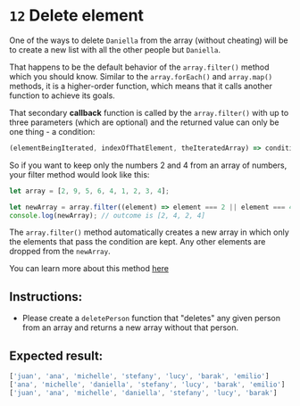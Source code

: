 # `12` Delete element

One of the ways to delete `Daniella` from the array (without cheating) will be to create a new list with all the other people but `Daniella`. 

That happens to be the default behavior of the `array.filter()` method which you should know. Similar to the `array.forEach()` and `array.map()` methods, it is a higher-order function, which means that it calls another function to achieve its goals. 

That secondary **callback** function is called by the `array.filter()` with up to three parameters (which are optional) and the returned value can only be one thing - a condition:

```js
(elementBeingIterated, indexOfThatElement, theIteratedArray) => condition;
```

So if you want to keep only the numbers 2 and 4 from an array of numbers, your filter method would look like this:

```js
let array = [2, 9, 5, 6, 4, 1, 2, 3, 4];

let newArray = array.filter((element) => element === 2 || element === 4);
console.log(newArray); // outcome is [2, 4, 2, 4]
```

The `array.filter()` method automatically creates a new array in which only the elements that pass the condition are kept. Any other elements are dropped from the `newArray`. 

You can learn more about this method [here](https://www.w3schools.com/jsref/jsref_filter.asp)

## Instructions:

+ Please create a `deletePerson` function that "deletes" any given person from an array and returns a new array without that person.


## Expected result:

 ```js 
['juan', 'ana', 'michelle', 'stefany', 'lucy', 'barak', 'emilio']
['ana', 'michelle', 'daniella', 'stefany', 'lucy', 'barak', 'emilio']
['juan', 'ana', 'michelle', 'daniella', 'stefany', 'lucy', 'barak']
```

